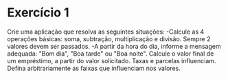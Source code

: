 # Exercício 1

Crie uma aplicação que resolva as seguintes situações:
-Calcule as 4 operações básicas: soma, subtração, multiplicação e divisão. Sempre 2 valores devem ser passados.
-A partir da hora do dia, informe a mensagem adequada: "Bom dia", "Boa tarde" ou "Boa noite".
Calcule o valor final de um empréstimo, a partir do valor solicitado. Taxas e parcelas influenciam. Defina arbitrariamente as faixas que influenciam nos valores.
